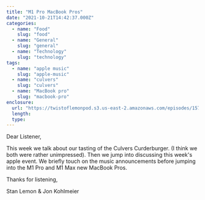 ```yaml
---
title: "M1 Pro MacBook Pros"
date: "2021-10-21T14:42:37.000Z"
categories:
  - name: "Food"
    slug: "food"
  - name: "General"
    slug: "general"
  - name: "Technology"
    slug: "technology"
tags:
  - name: "apple music"
    slug: "apple-music"
  - name: "culvers"
    slug: "culvers"
  - name: "MacBook pro"
    slug: "macbook-pro"
enclosure:
  url: "https://twistoflemonpod.s3.us-east-2.amazonaws.com/episodes/157-lwatol-20211021.mp3"
  length:
  type:
---
```


Dear Listener,

This week we talk about our tasting of the Culvers Curderburger. (I think we both were rather unimpressed). Then we jump into discussing this week's apple event. We briefly touch on the music announcements before jumping into the M1 Pro and M1 Max new MacBook Pros.

Thanks for listening,

Stan Lemon & Jon Kohlmeier
